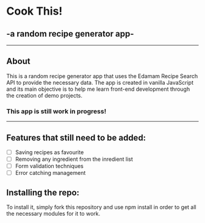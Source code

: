 # Cook This!
## -a random recipe generator app-
---
## About
This is a random recipe generator app that uses the Edamam Recipe Search API to provide the necessary data. The app is created in vanilla JavaScript and its main objective is to help me learn front-end development through the creation of demo projects.
### This app is still work in progress!
---
## Features that still need to be added:
- [ ] Saving recipes as favourite
- [ ] Removing any ingredient from the inredient list
- [ ] Form validation techniques
- [ ] Error catching management

## Installing the repo:
To install it, simply fork this repository and use npm install in order to get all the necessary modules for it to work.